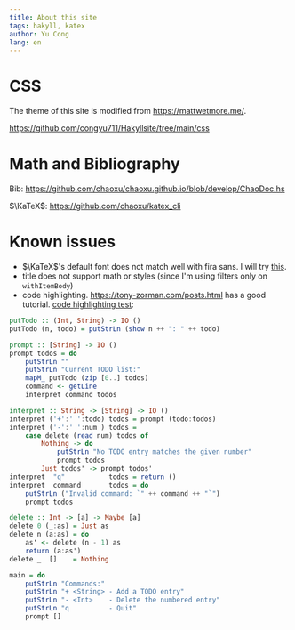 ```yaml
---
title: About this site
tags: hakyll, katex
author: Yu Cong
lang: en
---
```



# CSS

The theme of this site is modified from <https://mattwetmore.me/>.

<https://github.com/congyu711/Hakyllsite/tree/main/css>

# Math and Bibliography

Bib: <https://github.com/chaoxu/chaoxu.github.io/blob/develop/ChaoDoc.hs>

$\KaTeX$: <https://github.com/chaoxu/katex_cli>


# Known issues

- $\KaTeX$'s default font does not match well with fira sans. I will try [this](https://yingtongli.me/blog/2022/09/24/katex-custom-fonts.html).
- title does not support math or styles (since I'm using filters only on `withItemBody`)
- code highlighting. <https://tony-zorman.com/posts.html> has a good tutorial. [code highlighting test](https://www.haskellforall.com/2015/10/basic-haskell-examples.html): 
```Haskell
putTodo :: (Int, String) -> IO ()
putTodo (n, todo) = putStrLn (show n ++ ": " ++ todo)

prompt :: [String] -> IO ()
prompt todos = do
    putStrLn ""
    putStrLn "Current TODO list:"
    mapM_ putTodo (zip [0..] todos)
    command <- getLine
    interpret command todos

interpret :: String -> [String] -> IO ()
interpret ('+':' ':todo) todos = prompt (todo:todos)
interpret ('-':' ':num ) todos =
    case delete (read num) todos of
        Nothing -> do
            putStrLn "No TODO entry matches the given number"
            prompt todos
        Just todos' -> prompt todos'
interpret  "q"           todos = return ()
interpret  command       todos = do
    putStrLn ("Invalid command: `" ++ command ++ "`")
    prompt todos

delete :: Int -> [a] -> Maybe [a]
delete 0 (_:as) = Just as
delete n (a:as) = do
    as' <- delete (n - 1) as
    return (a:as')
delete _  []    = Nothing

main = do
    putStrLn "Commands:"
    putStrLn "+ <String> - Add a TODO entry"
    putStrLn "- <Int>    - Delete the numbered entry"
    putStrLn "q          - Quit"
    prompt []
```
